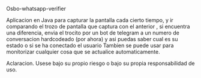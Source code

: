 Osbo-whatsapp-verifier

Aplicacion en Java para capturar la pantalla cada cierto tiempo, y ir comparando el trozo de pantalla que captura con el anterior , si encuentra una diferencia, envia el trocito por un bot de telegram a un numero de conversacion hardcodeado (por ahora) y asi puedas saber cual es su estado o si se ha conectado el usuario
Tambien se puede usar para monitorizar cualquier cosa que se actualice automaticamente.

Aclaracion.
Usese bajo su propio riesgo o bajo su propia responsabilidad de uso.
